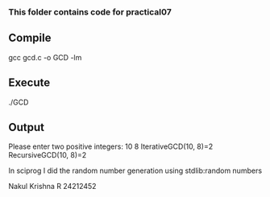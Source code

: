 ### This folder contains code for practical07

## Compile
gcc gcd.c -o GCD -lm

## Execute
./GCD

## Output
Please enter two positive integers:
10
8
IterativeGCD(10, 8)=2
RecursiveGCD(10, 8)=2


In sciprog I did the random number generation using stdlib:random numbers


Nakul Krishna R
24212452
